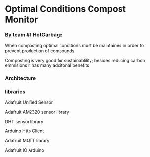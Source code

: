 # Optimal Conditions Compost Monitor  
### By team #1 HotGarbage

When composting optimal conditions must be maintained in order to prevent production of compounds 

Composting is very good for sustainablility; besides reducing carbon emmisions it has many additonal benefits


### Architecture


### libraries

Adafruit Unified Sensor  

Adafruit AM2320 sensor library  

DHT sensor library  

Arduino Http Client  

Adafruit MQTT library  

Adafruit IO Arduino  
